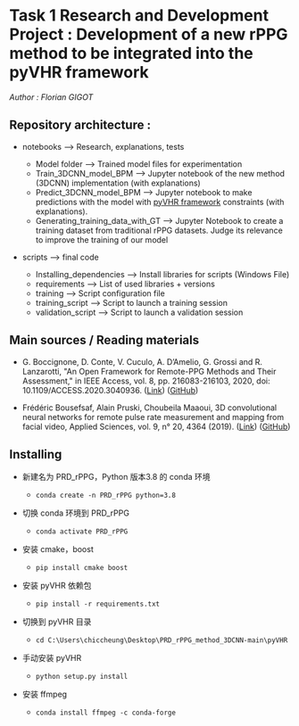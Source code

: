 # Task 1 Research and Development Project : Development of a new rPPG method to be integrated into the pyVHR framework

<em> Author : Florian GIGOT </em>

## Repository architecture :

* notebooks --> Research, explanations, tests

    * Model folder --> Trained model files for experimentation
    * Train_3DCNN_model_BPM --> Jupyter notebook of the new method (3DCNN) implementation (with explanations)
    * Predict_3DCNN_model_BPM --> Jupyter notebook to make predictions with the model with [pyVHR framework](https://github.com/phuselab/pyVHR) constraints (with explanations).
    * Generating_training_data_with_GT --> Jupyter Notebook to create a training dataset from traditional rPPG datasets. Judge its relevance to improve the training of our model

* scripts --> final code

    * Installing_dependencies --> Install libraries for scripts (Windows File)
    * requirements --> List of used libraries + versions
    * training --> Script configuration file
    * training_script --> Script to launch a training session
    * validation_script --> Script to launch a validation session

## Main sources / Reading materials

* G. Boccignone, D. Conte, V. Cuculo, A. D’Amelio, G. Grossi and R. Lanzarotti, "An Open Framework for Remote-PPG Methods and Their Assessment," in IEEE Access, vol. 8, pp. 216083-216103, 2020, doi: 10.1109/ACCESS.2020.3040936. ([Link](https://ieeexplore.ieee.org/document/9272290)) ([GitHub](https://github.com/phuselab/pyVHR))

* Frédéric Bousefsaf, Alain Pruski, Choubeila Maaoui, 3D convolutional neural networks for remote pulse rate measurement and mapping from facial video, Applied Sciences, vol. 9, n° 20, 4364 (2019). ([Link](https://www.mdpi.com/2076-3417/9/20/4364)) ([GitHub](https://github.com/frederic-bousefsaf/ippg-3dcnn))

## Installing

* 新建名为 PRD_rPPG，Python 版本3.8 的 conda 环境
  - `conda create -n PRD_rPPG python=3.8`

* 切换 conda 环境到 PRD_rPPG
  - `conda activate PRD_rPPG`

* 安装 cmake，boost
  - `pip install cmake boost`

* 安装 pyVHR 依赖包
  - `pip install -r requirements.txt`

* 切换到 pyVHR 目录
  - `cd C:\Users\chiccheung\Desktop\PRD_rPPG_method_3DCNN-main\pyVHR`

* 手动安装 pyVHR
  - `python setup.py install`
* 安装 ffmpeg
  - `conda install ffmpeg -c conda-forge`
  
